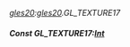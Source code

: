 _[gles20](../../modules/gles20/gles20-module.md):[gles20](../../modules/gles20/gles20-module.md).GL\_TEXTURE17_
##### Const GL\_TEXTURE17:[Int](../../modules/wonkey/wonkey-types-int.md)

